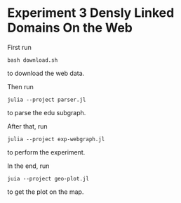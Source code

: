 # Experiment 3 Densly Linked Domains On the Web

First run 
```
bash download.sh
```
to download the web data.

Then run 
```
julia --project parser.jl
```
to parse the edu subgraph.

After that, run
```
julia --project exp-webgraph.jl
```
to perform the experiment.

In the end, run 
```
juia --project geo-plot.jl
```
to get the plot on the map.